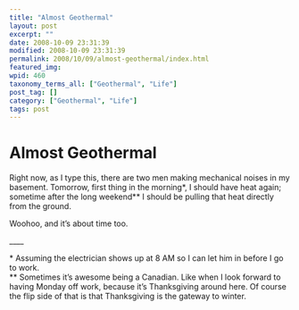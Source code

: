 ```yaml
---
title: "Almost Geothermal"
layout: post
excerpt: ""
date: 2008-10-09 23:31:39
modified: 2008-10-09 23:31:39
permalink: 2008/10/09/almost-geothermal/index.html
featured_img: 
wpid: 460
taxonomy_terms_all: ["Geothermal", "Life"]
post_tag: []
category: ["Geothermal", "Life"]
tags: post
---
```


# Almost Geothermal

Right now, as I type this, there are two men making mechanical noises in my basement. Tomorrow, first thing in the morning\*, I should have heat again; sometime after the long weekend\*\* I should be pulling that heat directly from the ground.

Woohoo, and it’s about time too.

\_\_\_\_

\* Assuming the electrician shows up at 8 AM so I can let him in before I go to work.  
\*\* Sometimes it’s awesome being a Canadian. Like when I look forward to having Monday off work, because it’s Thanksgiving around here. Of course the flip side of that is that Thanksgiving is the gateway to winter.